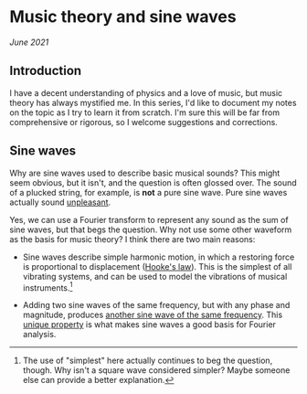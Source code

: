 # Music theory and sine waves

*June 2021*

## Introduction

I have a decent understanding of physics and a love of music, but music theory has always mystified me. In this series, I'd like to document my notes on the topic as I try to learn it from scratch. I'm sure this will be far from comprehensive or rigorous, so I welcome suggestions and corrections.

## Sine waves

Why are sine waves used to describe basic musical sounds? This might seem obvious, but it isn't, and the question is often glossed over. The sound of a plucked string, for example, is **not** a pure sine wave. Pure sine waves actually sound [unpleasant](https://szynalski.com/tone#A4,v0.06).

Yes, we can use a Fourier transform to represent any sound as the sum of sine waves, but that begs the question. Why not use some other waveform as the basis for music theory? I think there are two main reasons:

* Sine waves describe simple harmonic motion, in which a restoring force is proportional to displacement ([Hooke's law](https://www.compadre.org/osp/EJSS/4464/250.htm)). This is the simplest of all vibrating systems, and can be used to model the vibrations of musical instruments.[^1]

* Adding two sine waves of the same frequency, but with any phase and magnitude, produces [another sine wave of the same frequency](https://demonstrations.wolfram.com/SumOfSines/). This [unique property](https://en.wikipedia.org/wiki/Sine_wave) is what makes sine waves a good basis for Fourier analysis.

[^1]: The use of "simplest" here actually continues to beg the question, though. Why isn't a square wave considered simpler? Maybe someone else can provide a better explanation.
